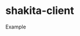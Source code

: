 # shakita-client

Example

<!-- import { createBonusOutput } from '../mutation/createBonus';
import { findApplicationsOutput } from './findApplications';

const getMeQueryBody = `
query getMe {
    getMe {
	$output
}}`;

export const getMe = (args: findOneUserOutput) => {
  const outputStr = Object.entries(args).reduce((str, [key, value]) => {
    if (value) {
      if (typeof value === 'object') {
        const outputStrSec = Object.entries(value).reduce(
          (str_sec, [key, value]) => {
            if (value) {
              return str_sec.concat(key + ' ');
            } else {
              return str_sec;
            }
          },
          '',
        );
        return str.concat(key + ' {' + outputStrSec + '}' + ' ');
      }
      return str.concat(key + ' ');
    } else {
      return str;
    }
  }, '');
  return getMeQueryBody.replace('$output', outputStr);
};

export type findOneUserOutput = {
  id?: boolean;
  email?: boolean;
  verified_email?: boolean;
  isGoogleAuth?: boolean;
  picture?: boolean;
  name?: boolean;
  google_id?: boolean;
  password?: boolean;
  phone?: boolean;
  enable_notifications?: boolean;
  isFullAuth?: boolean;
  role?: boolean;
  createdAt?: boolean;
  updatedAt?: boolean;
  applications?: findApplicationsOutput;
  sessions?: {
    id?: boolean;
    refreshToken?: boolean;
    ip?: boolean;
    userAgent?: boolean;
    createdAt?: boolean;
    updatedAt?: boolean;
  };
  bonusTickets?: createBonusOutput;
}; -->
